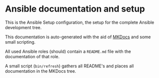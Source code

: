 # Ansible documentation and setup

This is the Ansible Setup configuration, the setup for the complete
Ansible development tree.

This documentation is auto-generated with the aid of
[MKDocs](https://www.mkdocs.org/) and some small scripting.

All used Ansible roles (should) contain a `README.md` file with the
documentation of that role.

A small script (`bin/refresh`) gathers all README's and places all
documentation in the MKDocs tree.
